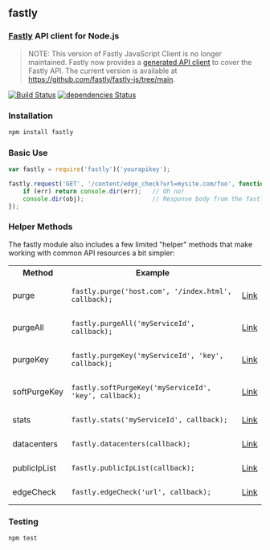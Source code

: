 ## fastly
### [Fastly](http://www.fastly.com) API client for Node.js

> NOTE: This version of Fastly JavaScript Client is no longer maintained.
> Fastly now provides a [generated API client](https://dev.to/fastly/better-fastly-api-clients-with-openapi-generator-3lno) to cover the Fastly API.
> The current version is available at https://github.com/fastly/fastly-js/tree/main.

[![Build Status](https://travis-ci.org/thisandagain/fastly.png?branch=master)](https://travis-ci.org/thisandagain/fastly)
[![dependencies Status](https://david-dm.org/thisandagain/fastly/status.svg)](https://david-dm.org/thisandagain/fastly)

### Installation
```bash
npm install fastly
```

### Basic Use
```javascript
var fastly = require('fastly')('yourapikey');

fastly.request('GET', '/content/edge_check?url=mysite.com/foo', function (err, obj) {
    if (err) return console.dir(err);   // Oh no!
    console.dir(obj);                   // Response body from the fastly API
});
```

### Helper Methods
The fastly module also includes a few limited "helper" methods that make working with common API resources a bit simpler:

<table width="100%">
    <tr>
        <th width="20%">Method</td>
        <th width="75%">Example</td>
        <th width="5%"></td>
    </tr>
    <tr>
        <td>purge</td>
        <td><pre lang="javascript"><code>fastly.purge('host.com', '/index.html', callback);</code></pre></td>
        <td><a href="https://docs.fastly.com/api/purge">Link</a></td>
    </tr>
    <tr>
        <td>purgeAll</td>
        <td><pre lang="javascript"><code>fastly.purgeAll('myServiceId', callback);</code></pre></td>
        <td><a href="https://docs.fastly.com/api/purge">Link</a></td>
    </tr>
    <tr>
        <td>purgeKey</td>
        <td><pre lang="javascript"><code>fastly.purgeKey('myServiceId', 'key', callback);</code></pre></td>
        <td><a href="https://docs.fastly.com/api/purge">Link</a></td>
    </tr>
    <tr>
        <td>softPurgeKey</td>
        <td><pre lang="javascript"><code>fastly.softPurgeKey('myServiceId', 'key', callback);</code></pre></td>
        <td><a href="https://docs.fastly.com/api/purge">Link</a></td>
    </tr>
    <tr>
        <td>stats</td>
        <td><pre lang="javascript"><code>fastly.stats('myServiceId', callback);</code></pre></td>
        <td><a href="https://docs.fastly.com/api/stats">Link</a></td>
    </tr>
    <tr>
        <td>datacenters</td>
        <td><pre lang="javascript"><code>fastly.datacenters(callback);</code></pre></td>
        <td><a href="https://docs.fastly.com/api/tools#datacenter">Link</a></td>
    </tr>
    <tr>
        <td>publicIpList</td>
        <td><pre lang="javascript"><code>fastly.publicIpList(callback);</code></pre></td>
        <td><a href="https://docs.fastly.com/api/tools#public_ip_list">Link</a></td>
    </tr>
    <tr>
        <td>edgeCheck</td>
        <td><pre lang="javascript"><code>fastly.edgeCheck('url', callback);</code></pre></td>
        <td><a href="https://docs.fastly.com/api/tools#content">Link</a></td>
    </tr>
</table>

### Testing
```bash
npm test
```
